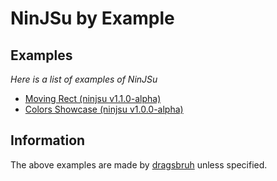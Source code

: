 # NinJSu by Example

## Examples

_Here is a list of examples of NinJSu_

- [Moving Rect (ninjsu v1.1.0-alpha)](./moving_rect/)
- [Colors Showcase (ninjsu v1.0.0-alpha)](./color_showcase/)

## Information

The above examples are made by [dragsbruh](http://github.com/dragsbruh) unless specified.
